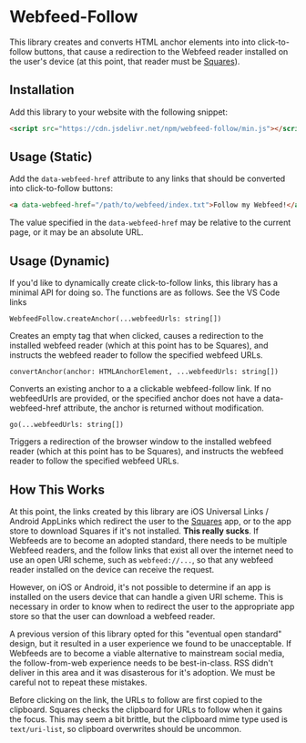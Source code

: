 # Webfeed-Follow

This library creates and converts HTML anchor elements into into click-to-follow buttons, that cause a redirection to the Webfeed reader installed on the user's device (at this point, that reader must be [Squares](https://www.squaresapp.org)).

## Installation

Add this library to your website with the following snippet:
```html
<script src="https://cdn.jsdelivr.net/npm/webfeed-follow/min.js"></script>
```

## Usage (Static)

Add the `data-webfeed-href` attribute to any links that should be converted into click-to-follow buttons:

```html
<a data-webfeed-href="/path/to/webfeed/index.txt">Follow my Webfeed!</a>
```

The value specified in the `data-webfeed-href` may be relative to the current page, or it may be an absolute URL.

## Usage (Dynamic)

If you'd like to dynamically create click-to-follow links, this library has a minimal API for doing so. The functions are as follows. See the VS Code links 

`WebfeedFollow.createAnchor(...webfeedUrls: string[])`

Creates an empty <a> tag that when clicked, causes a redirection to the installed webfeed reader (which at this point has to be Squares), and instructs the webfeed reader to follow the specified webfeed URLs.

`convertAnchor(anchor: HTMLAnchorElement, ...webfeedUrls: string[])`

Converts an existing anchor to a a clickable webfeed-follow link. If no webfeedUrls are provided, or the specified anchor does not have a data-webfeed-href attribute, the anchor is returned without modification.

`go(...webfeedUrls: string[])`

Triggers a redirection of the browser window to the installed webfeed reader (which at this point has to be Squares), and instructs the webfeed reader to follow the specified webfeed URLs.

## How This Works

At this point, the links created by this library are iOS Universal Links / Android AppLinks which redirect the user to the [Squares](https://www.squaresapp.org) app, or to the app store to download Squares if it's not installed. **This really sucks**. If Webfeeds are to become an adopted standard, there needs to be multiple Webfeed readers, and the follow links that exist all over the internet need to use an open URI scheme, such as `webfeed://...`, so that any webfeed reader installed on the device can receive the request.

However, on iOS or Android, it's not possible to determine if an app is installed on the users device that can handle a given URI scheme. This is necessary in order to know when to redirect the user to the appropriate app store so that the user can download a webfeed reader. 

A previous version of this library opted for this "eventual open standard" design, but it resulted in a user experience we found to be unacceptable. If Webfeeds are to become a viable alternative to mainstream social media, the follow-from-web experience needs to be best-in-class. RSS didn't deliver in this area and it was disasterous for it's adoption. We must be careful not to repeat these mistakes.

Before clicking on the link, the URLs to follow are first copied to the clipboard. Squares checks the clipboard for URLs to follow when it gains the focus. This may seem a bit brittle, but the clipboard mime type used is `text/uri-list`, so clipboard overwrites should be uncommon.

